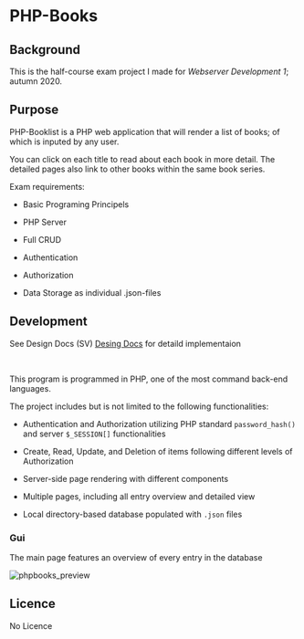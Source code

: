# PHP-Books

## Background

This is the half-course exam project I made for *Webserver Development 1*; autumn 2020.

 

## Purpose

PHP-Booklist is a PHP web application that will render a list of books; of which is inputed by any user.

 You can click on each title to read about each book in more detail. The detailed pages also link to other books within the same book series.



Exam requirements:

- Basic Programing Principels

- PHP Server 

- Full CRUD

- Authentication 

- Authorization

- Data Storage as individual .json-files


## Development

See Design Docs (SV) [Desing Docs](https://github.com/VulpesPaw/PHP-BookList/blob/portfolio.torparlyckan/Developer_Design_Documentation.pdf) for detaild implementaion

<br>

This program is programmed in PHP, one of the most command back-end languages. 



The project includes but is not limited to the following functionalities:

- Authentication and Authorization utilizing PHP standard ``password_hash()``  and server `$_SESSION[]` functionalities

- Create, Read, Update, and Deletion of items following different levels of Authorization

- Server-side page rendering with different components

- Multiple pages, including all entry overview and detailed view

- Local directory-based database populated with `.json` files



### Gui

The main page features an overview of every entry in the database

![phpbooks_preview](https://user-images.githubusercontent.com/63596133/190153578-f664b5af-cd06-4753-8cc6-197b6332cde2.png)




##  Licence
No Licence
 
